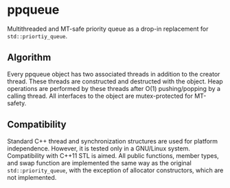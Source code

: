 # ppqueue
Multithreaded and MT-safe priority queue as a drop-in replacement for `std::priortiy_queue`.

## Algorithm
Every ppqueue object has two associated threads in addition to the creator thread. These threads are constructed and destructed with the object. Heap operations are performed by these threads after O(1) pushing/popping by a calling thread. All interfaces to the object are mutex-protected for MT-safety.

## Compatibility
Standard C++ thread and synchronization structures are used for platform independence. However, it is tested only in a GNU/Linux system. Compatibility with C++11 STL is aimed. All public functions, member types, and swap function are implemented the same way as the original `std::priority_queue`, with the exception of allocator constructors, which are not implemented.

